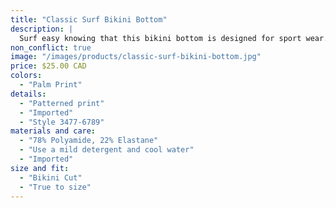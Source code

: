 ```yaml
---
title: "Classic Surf Bikini Bottom"
description: |
  Surf easy knowing that this bikini bottom is designed for sport wear.
non_conflict: true
image: "/images/products/classic-surf-bikini-bottom.jpg"
price: $25.00 CAD
colors:
  - "Palm Print"
details:
  - "Patterned print"
  - "Imported"
  - "Style 3477-6789"
materials and care:
  - "78% Polyamide, 22% Elastane"
  - "Use a mild detergent and cool water"
  - "Imported"
size and fit:
  - "Bikini Cut"
  - "True to size"
---
```

